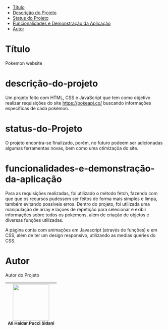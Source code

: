 * [Título](#Título)
* [Descrição do Projeto](#descrição-do-projeto)
* [Status do Projeto](#status-do-Projeto)
* [Funcionalidades e Demonstração da Aplicação](#funcionalidades-e-demonstração-da-aplicação)
* [Autor](#Autor)
# Título
Pokemon website

# descrição-do-projeto 

Um projeto feito com HTML, CSS e JavaScript que tem como objetivo realizar requisições do site https://pokeapi.co/ buscando informações específicas de cada pokémon. 

# status-do-Projeto
O projeto encontra-se finalizado, porém, no futuro podeem ser adicionadas algumas ferramentas novas, bem como uma otimizaçõa do site. 

# funcionalidades-e-demonstração-da-aplicação
Para as requisições realizadas, foi utilizado o método fetch, fazendo com que que os recursos pudessem ser feitos de forma mais simples e limpa, também evitando possíveis erros. Dentro do projeto, foi utilizada uma manipulação de array e laçoes de repetição para selecionar e exibir informações sobre todos os pokémons, além de criação de objetos e diversas funções utilizadas. 

A página conta com animações em Javascript (através de funções) e em CSS, além de ter um design responsivo, utilizando as medias queries do CSS.  

# Autor

Autor do Projeto

| [<img src="https://avatars.githubusercontent.com/u/95890117?v=4" width=115><br><sub>Ali Haidar Pucci Sidani</sub>](https://github.com/alihpss)
| :---: |

